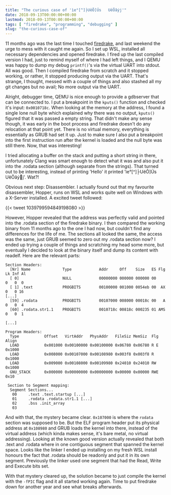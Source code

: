 ```yaml
---
title: "The curious case of 'ìe°[^]├UëÕ]Ús   UëÕâýj'"
date: 2018-09-13T00:00:00+00:00
lastmod: 2018-09-13T00:00:00+00:00
tags: [ "firedrake", "programming", "debugging" ]
slug: "the-curious-case-of"
---
```


11 months ago was the last time I touched [firedrake](https://github.com/JustSid/firedrake), and last weekend the urge to mess with it caught me again. So I set up WSL, installed all necessary dependencies and opened firedrake. I fired up the last compiled version I had, just to remind myself of where I had left things, and I QEMU was happy to dump my debug `printf()`'s via the virtual UART into stdout. All was good. Then I compiled firedrake from scratch and it stopped working, or rather, it stopped producing output via the UART. That's strange, I thought, messed with a couple of things and also stashed all my git changes but no avail; No more output via the UART.

Alright, debugger time, QEMU is nice enough to provide a gdbserver that can be connected to. I put a breakpoint in the `kputs()` function and checked it's input: `0x0010718c`. When looking at the memory at the address, I found a single lone null byte which explained why there was no output, `kputs()` figured that it was passed a empty string. That didn't make any sense though, it was early in the boot process and firedrake doesn't do any relocation at that point yet. There is no virtual memory, everything is essentially as GRUB had set it up. Just to make sure I also put a breakpoint into the first instruction run after the kernel is loaded and the null byte was still there. Now, that was interesting!

I tried allocating a buffer on the stack and putting a short string in there, unfortunately Clang was smart enough to detect what it was and also put it into the .rodata section (although separate from the strings). That turned out to be interesting, instead of printing 'Hello' it printed 'ìe°[^]├UëÕ]Ús   UëÕâýj'. Wat?!

Obvious next step: Disassembler. I actually found out that my favourite disassembler, Hopper, runs on WSL and works quite well on Windows with a X-Server installed.  A excited tweet followed:

{{< tweet 1039799594849198080 >}}

However, Hopper revealed that the address was perfectly valid and pointed into the .rodata section of the firedrake binary. I then compared the working binary from 11 months ago to the one I had now, but couldn't find any differences for the life of me. The sections all looked the same, the access was the same, just GRUB seemed to zero out my .rodata section now? I ended up trying a couple of things and scratching my head some more, but eventually I decided to look at the binary itself and dump its content with readelf. Here are the relevant parts:

    Section Headers:
      [Nr] Name              Type            Addr     Off    Size   ES Flg Lk Inf Al
      [ 0]                   NULL            00000000 000000 000000 00      0   0  0
      [ 1] .text             PROGBITS        00100000 001000 0054eb 00  AX  0   0 16
    [...]
      [59] .rodata           PROGBITS        00107000 008000 00018c 00   A  0   0  4
      [60] .rodata.str1.1    PROGBITS        0010718c 00818c 000235 01 AMS  0   0  1

    [...]

    Program Headers:
      Type           Offset   VirtAddr   PhysAddr   FileSiz MemSiz  Flg Align
      LOAD           0x001000 0x00100000 0x00100000 0x06780 0x06780 R E 0x1000
      LOAD           0x008000 0x00107000 0x00108980 0x003f8 0x003f8 R   0x1000
      LOAD           0x009000 0x00108000 0x00109980 0x24010 0x24010 RW  0x1000
      GNU_STACK      0x000000 0x00000000 0x00000000 0x00000 0x00000 RWE 0x10

     Section to Segment mapping:
      Segment Sections...
       00     .text .text.startup [...]
       01     .rodata .rodata.str1.1 [...]
       02     .bss .init_array 
       03     

And with that, the mystery became clear. `0x107000` is where the `rodata` section was supposed to be. But the ELF program header put its physical address at `0x108980` and GRUB loads the kernel into there, instead of the virtual address (which kinda makes sense, it's bare metal, no virtual addressing). Looking at the known good version actually revealed that both .text and .rodata where in one contiguous segment that spanned the kernel space. Looks like the linker I ended up installing on my fresh WSL install honours the fact that .rodata should be readonly and put it in its own segment. Previously the linker used one segment that had the Read, Write and Execute bits set.

With that mystery cleared up, the solution became to just compile the kernel with the `-fPIC` flag and it all started working again. Time to put firedrake down for another year and see what breaks afterwards.
